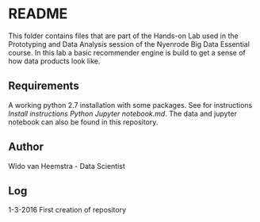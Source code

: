 # README
This folder contains files that are part of the Hands-on Lab used in the Prototyping and Data Analysis session of the Nyenrode Big Data Essential course. In this lab a basic recommender engine is build to get a sense of how data products look like.

## Requirements
A working python 2.7 installation with some packages. See for instructions *Install instructions Python Jupyter notebook.md*. The data and jupyter notebook can also be found in this repository.


## Author
Wido van Heemstra - Data Scientist

## Log
1-3-2016 First creation of repository
